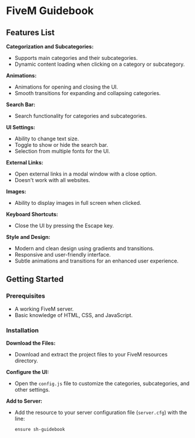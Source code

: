 # FiveM Guidebook

## Features List
**Categorization and Subcategories:**
   - Supports main categories and their subcategories.
   - Dynamic content loading when clicking on a category or subcategory.

**Animations:**
   - Animations for opening and closing the UI.
   - Smooth transitions for expanding and collapsing categories.

**Search Bar:**
   - Search functionality for categories and subcategories.

**UI Settings:**
   - Ability to change text size.
   - Toggle to show or hide the search bar.
   - Selection from multiple fonts for the UI.

**External Links:**
   - Open external links in a modal window with a close option.
   - Doesn't work with all websites.

**Images:**
   - Ability to display images in full screen when clicked.

**Keyboard Shortcuts:**
   - Close the UI by pressing the Escape key.

**Style and Design:**
   - Modern and clean design using gradients and transitions.
   - Responsive and user-friendly interface.
   - Subtle animations and transitions for an enhanced user experience.

## Getting Started

### Prerequisites
- A working FiveM server.
- Basic knowledge of HTML, CSS, and JavaScript.

### Installation
**Download the Files:**
   - Download and extract the project files to your FiveM resources directory.

**Configure the UI:**
   - Open the `config.js` file to customize the categories, subcategories, and other settings.

**Add to Server:**
   - Add the resource to your server configuration file (`server.cfg`) with the line:
     ```
     ensure sh-guidebook
     ```



